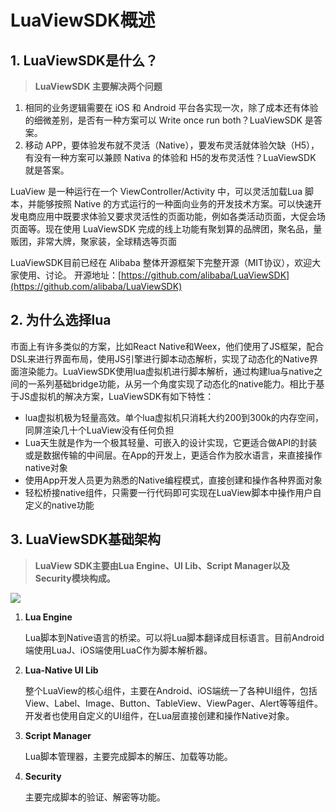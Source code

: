 # LuaViewSDK概述
## 1. LuaViewSDK是什么？

> **LuaViewSDK 主要解决两个问题**

1. 相同的业务逻辑需要在 iOS 和 Android 平台各实现一次，除了成本还有体验的细微差别，是否有一种方案可以 Write once run both？LuaViewSDK 是答案。
2. 移动 APP，要体验发布就不灵活（Native），要发布灵活就体验欠缺（H5），有没有一种方案可以兼顾 Nativa 的体验和 H5的发布灵活性？LuaViewSDK 就是答案。

LuaView 是一种运行在一个 ViewController/Activity 中，可以灵活加载Lua 脚本，并能够按照 Native 的方式运行的一种面向业务的开发技术方案。可以快速开发电商应用中既要求体验又要求灵活性的页面功能，例如各类活动页面，大促会场页面等。现在使用 LuaViewSDK 完成的线上功能有聚划算的品牌团，聚名品，量贩团，非常大牌，聚家装，全球精选等页面

LuaViewSDK目前已经在 Alibaba 整体开源框架下完整开源（MIT协议），欢迎大家使用、讨论。
开源地址：[https://github.com/alibaba/LuaViewSDK](https://github.com/alibaba/LuaViewSDK)

## 2. 为什么选择lua

市面上有许多类似的方案，比如React Native和Weex，他们使用了JS框架，配合DSL来进行界面布局，使用JS引擎进行脚本动态解析，实现了动态化的Native界面渲染能力。LuaViewSDK使用lua虚拟机进行脚本解析，通过构建lua与native之间的一系列基础bridge功能，从另一个角度实现了动态化的native能力。相比于基于JS虚拟机的解决方案，LuaViewSDK有如下特性：

- lua虚拟机极为轻量高效。单个lua虚拟机只消耗大约200到300k的内存空间，同屏渲染几十个LuaView没有任何负担
- Lua天生就是作为一个极其轻量、可嵌入的设计实现，它更适合做API的封装或是数据传输的中间层。在App的开发上，更适合作为胶水语言，来直接操作native对象
- 使用App开发人员更为熟悉的Native编程模式，直接创建和操作各种界面对象
- 轻松桥接native组件，只需要一行代码即可实现在LuaView脚本中操作用户自定义的native功能

## 3. LuaViewSDK基础架构

> **LuaView SDK主要由Lua Engine、UI Lib、Script Manager以及Security模块构成。**

![](http://gtms03.alicdn.com/tps/i3/TB1wmiNKFXXXXbvXXXXVxDVQFXX-1750-1402.png)

1. **Lua Engine**

   Lua脚本到Native语言的桥梁。可以将Lua脚本翻译成目标语言。目前Android端使用LuaJ、iOS端使用LuaC作为脚本解析器。

2. **Lua-Native UI Lib**

   整个LuaView的核心组件，主要在Android、iOS端统一了各种UI组件，包括View、Label、Image、Button、TableView、ViewPager、Alert等等组件。开发者也使用自定义的UI组件，在Lua层直接创建和操作Native对象。

3. **Script Manager**

   Lua脚本管理器，主要完成脚本的解压、加载等功能。

4. **Security**

   主要完成脚本的验证、解密等功能。